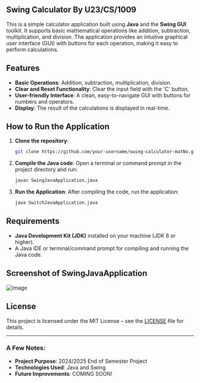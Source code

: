 ## Swing Calculator By U23/CS/1009

This is a simple calculator application built using **Java** and the **Swing GUI** toolkit. It supports basic mathematical operations like addition, subtraction, multiplication, and division. The application provides an intuitive graphical user interface (GUI) with buttons for each operation, making it easy to perform calculations.

## Features

- **Basic Operations**: Addition, subtraction, multiplication, division.
- **Clear and Reset Functionality**: Clear the input field with the 'C' button.
- **User-friendly Interface**: A clean, easy-to-navigate GUI with buttons for numbers and operators.
- **Display**: The result of the calculations is displayed in real-time.

## How to Run the Application

1. **Clone the repository**:
   ```bash
   git clone https://github.com/your-username/swing-calculator-matNo.git
   ```
   
2. **Compile the Java code**:
   Open a terminal or command prompt in the project directory and run:
   ```bash
   javac SwingJavaApplication.java
   ```

3. **Run the Application**:
   After compiling the code, run the application:
   ```bash
   java SwitchJavaApplication.java
   ```

## Requirements

- **Java Development Kit (JDK)** installed on your machine (JDK 8 or higher).
- A Java IDE or terminal/command prompt for compiling and running the Java code.

## Screenshot of SwingJavaApplication
![image](https://github.com/user-attachments/assets/62aa20a4-4892-445b-ac03-92ade0292f2c)


## License

This project is licensed under the MIT License – see the [LICENSE](LICENSE) file for details.

---

### A Few Notes:
- **Project Purpose**: 2024/2025 End of Semester Project
- **Technologies Used**: Java and Swing 
- **Future Improvements**: COMING SOON!


